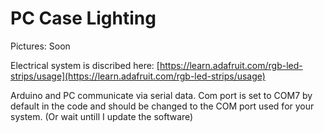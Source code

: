 PC Case Lighting
===================
Pictures: Soon

Electrical system is discribed here:
[https://learn.adafruit.com/rgb-led-strips/usage](https://learn.adafruit.com/rgb-led-strips/usage)

Arduino and PC communicate via serial data. Com port is set to COM7 by default in the code and should be changed to the COM port used for your system. (Or wait untill I update the software)
